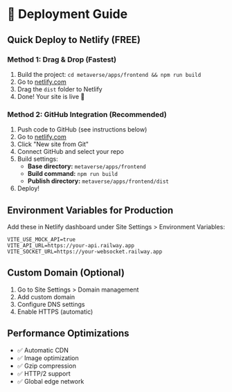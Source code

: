# 🚀 Deployment Guide

## Quick Deploy to Netlify (FREE)

### Method 1: Drag & Drop (Fastest)
1. Build the project: `cd metaverse/apps/frontend && npm run build`
2. Go to [netlify.com](https://netlify.com)
3. Drag the `dist` folder to Netlify
4. Done! Your site is live 🎉

### Method 2: GitHub Integration (Recommended)
1. Push code to GitHub (see instructions below)
2. Go to [netlify.com](https://netlify.com)
3. Click "New site from Git"
4. Connect GitHub and select your repo
5. Build settings:
   - **Base directory:** `metaverse/apps/frontend`
   - **Build command:** `npm run build`
   - **Publish directory:** `metaverse/apps/frontend/dist`
6. Deploy!

## Environment Variables for Production

Add these in Netlify dashboard under Site Settings > Environment Variables:

```
VITE_USE_MOCK_API=true
VITE_API_URL=https://your-api.railway.app
VITE_SOCKET_URL=https://your-websocket.railway.app
```

## Custom Domain (Optional)

1. Go to Site Settings > Domain management
2. Add custom domain
3. Configure DNS settings
4. Enable HTTPS (automatic)

## Performance Optimizations

- ✅ Automatic CDN
- ✅ Image optimization
- ✅ Gzip compression
- ✅ HTTP/2 support
- ✅ Global edge network

